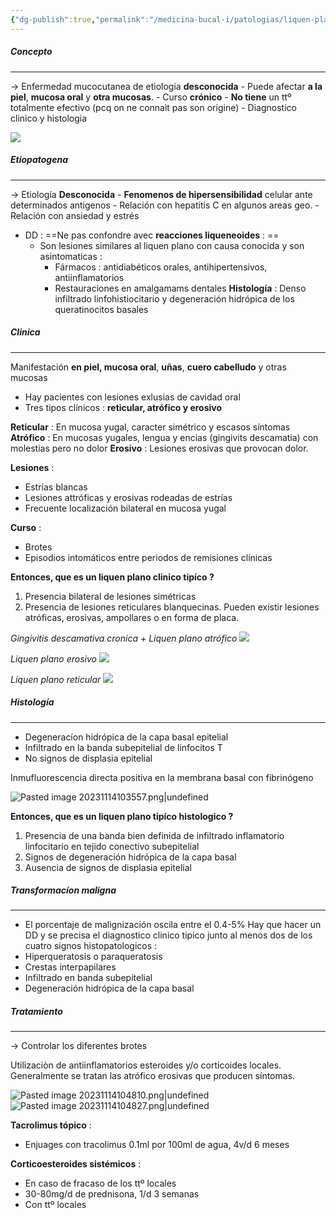 ```yaml
---
{"dg-publish":true,"permalink":"/medicina-bucal-i/patologias/liquen-plano/"}
---
```



##### Concepto
---
 → Enfermedad mucocutanea de etiologia **desconocida**
	- Puede afectar **a la piel**, **mucosa oral** y **otra mucosas**.
	- Curso **crónico** 
	- **No tiene** un ttº totalmente efectivo (pcq on ne connaìt pas son origine)
	- Diagnostico clinico y histologia

![](https://www.uv.es/medicina-oral/Docencia/atlas/liquen/2002.jpg)


##### Etiopatogena 
---

-> Etiología **Desconocida**
	- **Fenomenos de hipersensibilidad** celular ante determinados antigenos
	- Relación con hepatitis C en algunos areas geo.
	- Relación con ansiedad y estrés

- DD : ==Ne pas confondre avec **reacciones liqueneoides** : ==
	- Son lesiones similares al liquen plano con causa conocida y son asintomaticas  : 
		- Fármacos : antidiabéticos orales, antihipertensivos, antiinflamatorios
		- Restauraciones en amalgamams dentales
		**Histología** : Denso infiltrado linfohistiocitario y degeneración hidrópica de los queratinocitos basales




##### Clinica
---

Manifestación **en piel, mucosa oral**, **uñas**, **cuero cabelludo** y otras mucosas
- Hay pacientes con lesiones exlusias de cavidad oral
- Tres tipos clínicos : **reticular, atrófico y erosivo**

**Reticular** : En mucosa yugal, caracter simétrico y escasos síntomas
**Atrófico** : En mucosas yugales, lengua y encias (gingivits descamatia) con molestias pero no dolor
**Erosivo** : Lesiones erosivas que provocan dolor.


**Lesiones** : 
- Estrías blancas
- Lesiones attróficas y erosivas rodeadas de estrías
- Frecuente localización bilateral en mucosa yugal

**Curso** : 
- Brotes
- Episodios intomáticos entre periodos de remisiones clínicas


**Entonces, que es un liquen plano clinico tipíco ?**
1. Presencia bilateral de lesiones simétricas
2. Presencia de lesiones reticulares blanquecinas. Pueden existir lesiones atróficas, erosivas, ampollares o en forma de placa.

*Gingivitis descamativa cronica + Liquen plano atrófico*
![](https://www.uv.es/medicina-oral/Docencia/atlas/liquen/20078.jpg)


*Liquen plano erosivo*
![](https://www.uv.es/medicina-oral/Docencia/atlas/liquen/20096.jpg)


*Liquen plano reticular*
![](https://www.uv.es/medicina-oral/Docencia/atlas/liquen/20015.jpg)

##### Histología
---


- Degeneracíon hidrópica de la capa basal epitelial
- Infiltrado en la banda subepitelial de linfocitos T 
- No signos de displasia epitelial

Inmufluorescencia directa positiva en la membrana basal con fibrinógeno

![Pasted image 20231114103557.png|undefined](/img/user/Medicina%20Bucal%20I/Medias/Pasted%20image%2020231114103557.png)


**Entonces, que es un liquen plano tipíco histologico ?**
1. Presencia de una banda bien definida de infiltrado inflamatorio linfocitario en tejido conectivo subepitelial
2. Signos de degeneración hidrópica de la capa basal
3. Ausencia de signos de displasia epitelial


##### Transformacíon maligna
---

- El porcentaje de malignización oscila entre el 0.4-5%
Hay que hacer un DD y se precisa el diagnostico clinico tipico junto al menos dos de los cuatro signos histopatologicos : 
- Hiperqueratosis o paraqueratosis
- Crestas interpapilares 
- Infiltrado en banda subepitelial
- Degeneración hidrópica de la capa basal


##### Tratamiento
---

-> Controlar los diferentes brotes 

Utilizaciòn de antiinflamatorios esteroides y/o corticoides locales.
Generalmente se tratan las atrófico erosivas que producen síntomas.

![Pasted image 20231114104810.png|undefined](/img/user/Medicina%20Bucal%20I/Medias/Pasted%20image%2020231114104810.png)
![Pasted image 20231114104827.png|undefined](/img/user/Medicina%20Bucal%20I/Medias/Pasted%20image%2020231114104827.png)

**Tacrolimus tópico** : 
- Enjuages con tracolimus 0.1ml por 100ml de agua, 4v/d 6 meses

**Corticoesteroides sistémicos** :
- En caso de fracaso de los ttº locales
- 30-80mg/d de prednisona, 1/d 3 semanas
- Con ttº locales